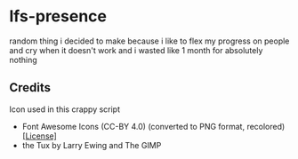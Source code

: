 # lfs-presence
random thing i decided to make because i like to flex my progress on people and 
cry when it doesn't work and i wasted like 1 month for absolutely nothing

## Credits
Icon used in this crappy script
- Font Awesome Icons (CC-BY 4.0) (converted to PNG format, recolored) [[License]](https://fontawesome.com/license)
- the Tux by Larry Ewing and The GIMP
